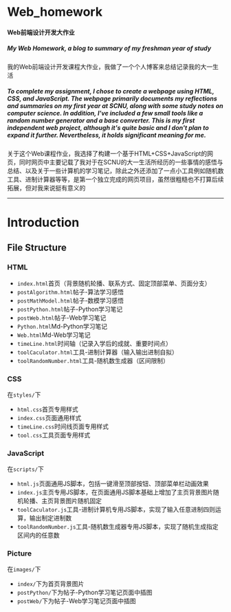 # Web_homework

#### Web前端设计开发大作业

##### My Web Homework, a blog to summary of my freshman year of study

我的Web前端设计开发课程大作业，我做了一个个人博客来总结记录我的大一生活

##### To complete my assignment, I chose to create a webpage using HTML, CSS, and JavaScript. The webpage primarily documents my reflections and summaries on my first year at SCNU, along with some study notes on computer science. In addition, I've included a few small tools like a random number generator and a base converter. This is my first independent web project, although it's quite basic and I don't plan to expand it further. Nevertheless, it holds significant meaning for me.

关于这个Web课程作业，我选择了构建一个基于HTML+CSS+JavaScript的网页，同时网页中主要记载了我对于在SCNU的大一生活所经历的一些事情的感悟与总结、以及关于一些计算机的学习笔记，除此之外还添加了一点小工具例如随机数工具、进制计算器等等，是第一个独立完成的网页项目，虽然很粗糙也不打算后续拓展，但对我来说挺有意义的

---

# Introduction

## File Structure

### HTML

- `index.html`首页（背景随机轮播、联系方式、固定顶部菜单、页面分支）
- `postAlgorithm.html`帖子-算法学习感悟
- `postMathModel.html`帖子-数模学习感悟
- `postPython.html`帖子-Python学习笔记
- `postWeb.html`帖子-Web学习笔记
- `Python.html`Md-Python学习笔记
- `Web.html`Md-Web学习笔记
- `timeLine.html`时间轴（记录入学后的成就、重要时间点）
- `toolCaculator.html`工具-进制计算器（输入输出进制自拟）
- `toolRandomNumber.html`工具-随机数生成器（区间限制）

### CSS

在`styles/`下

- `html.css`首页专用样式
- `index.css`页面通用样式
- `timeLine.css`时间线页面专用样式
- `tool.css`工具页面专用样式

### JavaScript

在`scripts/`下

- `html.js`页面通用JS脚本，包括一键滑至顶部按钮、顶部菜单栏动画效果
- `index.js`主页专用JS脚本，在页面通用JS脚本基础上增加了主页背景图片随机轮播、主页背景图片随机固定
- `toolCaculator.js`工具-进制计算机专用JS脚本，实现了输入任意进制四则运算，输出制定进制数
- `toolRandomNumber.js`工具-随机数生成器专用JS脚本，实现了随机生成指定区间内的任意数

### Picture

在`images/`下

- `index/`下为首页背景图片
- `postPython/`下为帖子-Python学习笔记页面中插图
- `postWeb/`下为帖子-Web学习笔记页面中插图